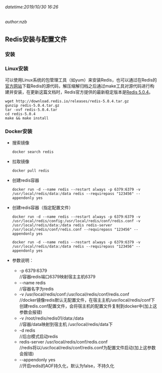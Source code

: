 ###### datetime:2019/10/30 16:26
###### author:nzb

## Redis安装与配置文件

### 安装

### Linux安装

可以使用Linux系统的包管理工具（如yum）来安装Redis，也可以通过在Redis的[官方网站](https://redis.io/)下载Redis的源代码，解压缩解归档之后通过make工具对源代码进行构建并安装，在更新这篇文档时，Redis官方提供的最新稳定版本是[Redis 5.0.4](http://download.redis.io/releases/redis-5.0.4.tar.gz)。

```Shell
wget http://download.redis.io/releases/redis-5.0.4.tar.gz
gunzip redis-5.0.4.tar.gz
tar -xvf redis-5.0.4.tar
cd redis-5.0.4
make && make install
```

### Docker安装

- 搜索镜像
    
    `docker search redis`

- 拉取镜像

    `docker pull redis`

- 创建redis容器

    `docker run -d --name redis --restart always -p 6379:6379 -v /usr/local/redis/data:/data redis --requirepass "123456" --appendonly yes` 

- 创建redis容器（指定配置文件）

    `docker run -d --name redis --restart always -p 6379:6379 -v /usr/local/redis/config:/usr/local/redis/conf/redis.conf -v /usr/local/redis/data:/data redis redis-server /usr/local/redis/conf/redis.conf --requirepass "123456" --appendonly yes`
    
    `docker run -d --name redis --restart always -p 6379:6379 -v /usr/local/redis/data:/data redis --requirepass "123456" --appendonly yes`

- 参数说明：
    - -p 6379:6379　　                                 
    //容器redis端口6379映射宿主主机6379
    - --name redis　　                            
    //容器名字为redis
    - -v /usr/local/redis/conf:/usr/local/redis/conf/redis.conf     
    //docker镜像redis默认无配置文件，在宿主主机/usr/local/redis/conf下创建redis.conf配置文件，会将宿主机的配置文件复制到docker中(加上这参数会报错)
    - -v /root/redis/redis01/data:/data　　      
    //容器/data映射到宿主机 /usr/local/redis/data下
    - -d redis 　　                              
    //后台模式启动redis
    - redis-server /usr/local/redis/conf/redis.conf         
    //redis将以/usr/local/redis/conf/redis.conf为配置文件启动(加上这参数会报错)
    - --appendonly yes　　                       
    //开启redis的AOF持久化，默认为false，不持久化